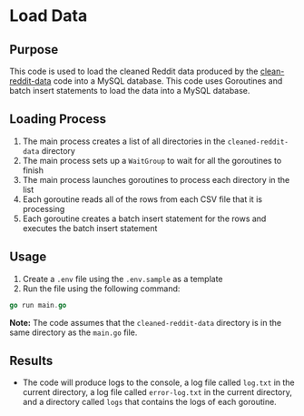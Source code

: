 # Load Data

## Purpose
This code is used to load the cleaned Reddit data produced by the [clean-reddit-data](../clean-reddit-data) code into a MySQL database. This code uses Goroutines and batch insert statements to load the data into a MySQL database.

## Loading Process
1. The main process creates a list of all directories in the `cleaned-reddit-data` directory
2. The main process sets up a `WaitGroup` to wait for all the goroutines to finish
3. The main process launches goroutines to process each directory in the list
4. Each goroutine reads all of the rows from each CSV file that it is processing
5. Each goroutine creates a batch insert statement for the rows and executes the batch insert statement

## Usage
1. Create a `.env` file using the `.env.sample` as a template
1. Run the file using the following command:
```go
go run main.go
```
**Note:** The code assumes that the `cleaned-reddit-data` directory is in the same directory as the `main.go` file.

## Results
- The code will produce logs to the console, a log file called `log.txt` in the current directory, a log file called `error-log.txt` in the current directory, and a directory called `logs` that contains the logs of each goroutine.
